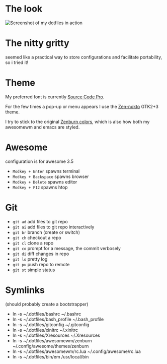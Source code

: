 # The look
![Screenshot of my dotfiles in action](screen.png?raw=true "Screenshot of my dotfiles in action")

# The nitty gritty
seemed like a practical way to store configurations and facilitate
portability, so i tried it!

# Theme
My preferred font is currently [Source Code Pro](https://github.com/adobe/source-code-pro).

For the few times a pop-up or menu appears I use the
[Zen-nokto](http://gnome-look.org/content/show.php/Zen+suite?content=149883) GTK2+3 theme.

I try to stick to the original [Zenburn colors](http://deletionpedia.dbatley.com/w/index.php?title=Zenburn),
which is also how both my awesomewm and emacs are styled.

# Awesome
configuration is for awesome 3.5

* `Modkey + Enter` spawns terminal
* `Modkey + Backspace` spawns browser
* `Modkey + Delete` spawns editor
* `Modkey + F12` spawns htop

# Git
* `git ad` add files to git repo
* `git ai` add files to git repo interactively
* `git br` branch (create or switch)
* `git ch` checkout a repo
* `git cl` clone a repo
* `git co` prompt for a message, the commit verbosely
* `git di` diff changes in repo
* `git lo` pretty log
* `git pu` push repo to remote
* `git st` simple status

# Symlinks
(should probably create a bootstrapper)
* ln -s ~/.dotfiles/bashrc ~/.bashrc
* ln -s ~/.dotfiles/bash_profile ~/.bash_profile
* ln -s ~/.dotfiles/gitconfig ~/.gitconfig
* ln -s ~/.dotfiles/xinitrc ~/.xinitrc
* ln -s ~/.dotfiles/Xresources ~/.Xresources
* ln -s ~/.dotfiles/awesomewm/zenburn ~/.config/awesome/themes/zenburn
* ln -s ~/.dotfiles/awesomewm/rc.lua ~/.config/awesome/rc.lua
* ln -s ~/.dotfiles/bin/em /usr/local/bin
